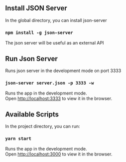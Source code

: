 ## Install JSON Server
In the global directory, you can install json-server

### `npm install -g json-server`
The json server will be useful as an external API

## Run Json Server
Runs json server in the development mode on port 3333

### `json-server server.json -p 3333 -w`

Runs the app in the development mode.<br />
Open [http://localhost:3333](http://localhost:3333) to view it in the browser.


## Available Scripts

In the project directory, you can run:

### `yarn start`

Runs the app in the development mode.<br />
Open [http://localhost:3000](http://localhost:3000) to view it in the browser.

